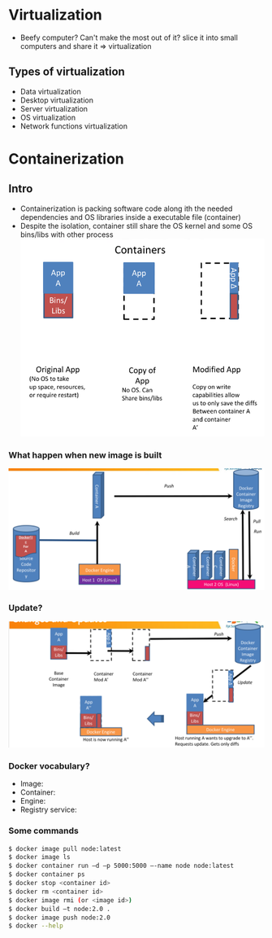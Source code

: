 # Virtualization
- Beefy computer? Can't make the most out of it? slice it into small computers and share it => virtualization

## Types of virtualization
- Data virtualization
- Desktop virtualization
- Server virtualization
- OS virtualization
- Network functions virtualization

# Containerization
## Intro
- Containerization is packing software code along ith the needed dependencies and OS libraries inside a executable file (container)
- Despite the isolation, container still share the OS kernel and some OS bins/libs with other process 
![alt text](image.png)

### What happen when new image is built
![alt text](image-1.png)

### Update?
![alt text](image-2.png)
### Docker vocabulary?
- Image:
- Container:
- Engine:
- Registry service:
### Some commands
```bash
$ docker image pull node:latest
$ docker image ls
$ docker container run –d –p 5000:5000 –-name node node:latest
$ docker container ps
$ docker stop <container id>
$ docker rm <container id>
$ docker image rmi (or <image id>)
$ docker build –t node:2.0 .
$ docker image push node:2.0
$ docker --help
```


